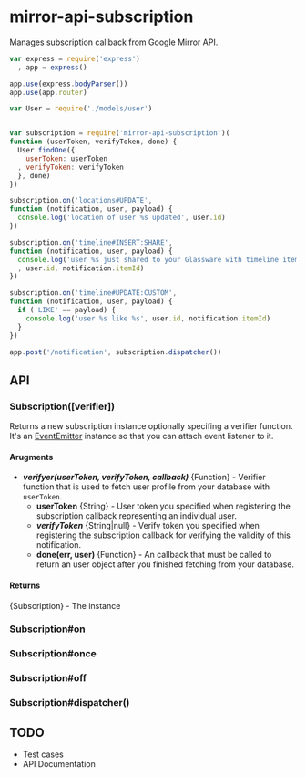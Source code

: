 mirror-api-subscription
=======================

Manages subscription callback from Google Mirror API.

```js
var express = require('express')
  , app = express()

app.use(express.bodyParser())
app.use(app.router)

var User = require('./models/user')


var subscription = require('mirror-api-subscription')(
function (userToken, verifyToken, done) {
  User.findOne({
    userToken: userToken
  , verifyToken: verifyToken
  }, done)
})

subscription.on('locations#UPDATE',
function (notification, user, payload) {
  console.log('location of user %s updated', user.id)
})

subscription.on('timeline#INSERT:SHARE',
function (notification, user, payload) {
  console.log('user %s just shared to your Glassware with timeline item %s'
  , user.id, notification.itemId)
})

subscription.on('timeline#UPDATE:CUSTOM',
function (notification, user, payload) {
  if ('LIKE' == payload) {
    console.log('user %s like %s', user.id, notification.itemId)
  }
})

app.post('/notification', subscription.dispatcher())
```

## API

### Subscription([verifier])

Returns a new subscription instance optionally specifing a verifier
function. It's an [EventEmitter](http://nodejs.org/api/events.html#events_class_events_eventemitter)
instance so that you can attach event listener to it.

#### Arugments

- ***verifyer(userToken, verifyToken, callback)*** {Function} - Verifier
  function that is used to fetch user profile from your database with `userToken`.
  - **userToken** {String} - User token you specified when registering
    the subscription callback representing an individual user.
  - ***verifyToken*** {String|null} - Verify token you specified when
    registering the subscription callback for verifying the validity of
    this notification.
  - **done(err, user)** {Function} - An callback that must be called to
    return an user object after you finished fetching from your database.

#### Returns

{Subscription} - The instance

### Subscription#on
### Subscription#once
### Subscription#off

### Subscription#dispatcher()

## TODO

- Test cases
- API Documentation

